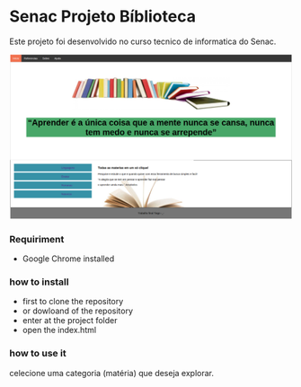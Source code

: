 # Senac Projeto Bíblioteca

Este projeto foi desenvolvido no curso tecnico de informatica do Senac.

![](https://raw.githubusercontent.com/tiagodalmorodonascimento/senac-t23-web-proje-biblioteca/master/img.png)

### Requiriment
- Google Chrome installed

### how to install
- first to clone the repository
- or dowloand of the repository
- enter at the project folder
- open the index.html

### how to use it
celecione uma categoria (matéria) que deseja explorar.

